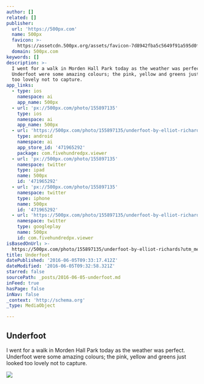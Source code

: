 ```yaml
---
author: []
related: []
publisher:
  url: 'https://500px.com'
  name: 500px
  favicon: >-
    https://assetcdn.500px.org/assets/favicon-7d8942fba5c5649f91a595d0fc749c83.ico
  domain: 500px.com
keywords: []
description: >-
  I went for a walk in Morden Hall Park today as the weather was perfect.
  Underfoot were some amazing colours; the pink, yellow and greens just looked
  too lovely not to capture.
app_links:
  - type: ios
    namespace: ai
    app_name: 500px
  - url: 'px://500px.com/photo/155897135'
    type: ios
    namespace: ai
    app_name: 500px
  - url: 'https://500px.com/photo/155897135/underfoot-by-elliot-richards'
    type: android
    namespace: ai
    app_store_id: '471965292'
    package: com.fivehundredpx.viewer
  - url: 'px://500px.com/photo/155897135'
    namespace: twitter
    type: ipad
    name: 500px
    id: '471965292'
  - url: 'px://500px.com/photo/155897135'
    namespace: twitter
    type: iphone
    name: 500px
    id: '471965292'
  - url: 'https://500px.com/photo/155897135/underfoot-by-elliot-richards'
    namespace: twitter
    type: googleplay
    name: 500px
    id: com.fivehundredpx.viewer
isBasedOnUrl: >-
  https://500px.com/photo/155897135/underfoot-by-elliot-richards?utm_medium=twitter&utm_campaign=nativeshare&utm_content=web&utm_source=500px
title: Underfoot
datePublished: '2016-06-05T09:33:17.412Z'
dateModified: '2016-06-05T09:32:58.321Z'
starred: false
sourcePath: _posts/2016-06-05-underfoot.md
inFeed: true
hasPage: false
inNav: false
_context: 'http://schema.org'
_type: MediaObject

---
```

<article style=""><h1>Underfoot</h1><p>I went for a walk in Morden Hall Park today as the weather was perfect. Underfoot were some amazing colours; the pink, yellow and greens just looked too lovely not to capture.</p><img src="https://drscdn.500px.org/photo/155897135/q%3D80_m%3D2000/0ad2109ebabb5b7371235c70801d7fa6" /></article>